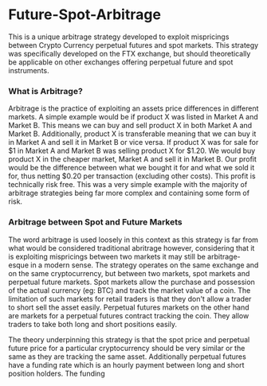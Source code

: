 # Future-Spot-Arbitrage

This is a unique arbitrage strategy developed to exploit mispricings between Crypto Currency perpetual futures and spot markets. This strategy was specifically developed on the FTX exchange, but should theoretically be applicable on other exchanges offering perpetual future and spot instruments.

### What is Arbitrage?
Arbitrage is the practice of exploiting an assets price differences in different markets. A simple example would be if product X was listed in Market A and Market B. This means we can buy and sell product X in both Market A and Market B. Additionally, product X is transferable meaning that we can buy it in Market A and sell it in Market B or vice versa. If product X was for sale for $1 in Market A and Market B was selling product X for $1.20. We would buy product X in the cheaper market, Market A and sell it in Market B. Our profit would be the difference between what we bought it for and what we sold it for, thus netting $0.20 per transaction (excluding other costs). This profit is technically risk free. This was a very simple example with the majority of arbitrage strategies being far more complex and containing some form of risk.

### Arbitrage between Spot and Future Markets
The word arbitrage is used loosely in this context as this strategy is far from what would be considered traditional abritrage however, considering that it is exploiting mispricings between two markets it may still be arbitrage-esque in a modern sense. The strategy operates on the same exchange and on the same cryptocurrency, but between two markets, spot markets and perpetual future markets. Spot markets allow the purchase and possession of the actual currency (eg: BTC) and track the market value of a coin. The limitation of such markets for retail traders is that they don't allow a trader to short sell the asset easily. Perpetual futures markets on the other hand are markets for a perpetual futures contract tracking the coin. They allow traders to take both long and short positions easily.

The theory underpinning this strategy is that the spot price and perpetual future price for a particular cryptocurrency should be very similar or the same as they are tracking the same asset. Additionally perpetual futures have a funding rate which is an hourly payment between long and short position holders. The funding 
